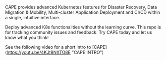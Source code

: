 CAPE provides advanced Kubernetes features for Disaster Recovery, Data Migration & Mobility, Multi-cluster Application Deployment and CI/CD within a single, intuitive interface.

Deploy advanced K8s functionalities without the learning curve. This repo is for tracking community issues and feedback. Try CAPE today and let us know what you think!

See the following video for a short intro to [CAPE] (https://youtu.be/4KJt8NXTO8E "CAPE INTRO")
